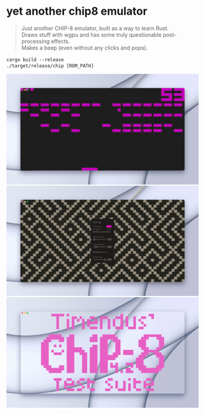 # yet another chip8 emulator


> Just another CHIP-8 emulator,  built as a way to learn Rust.<br>
> Draws stuff with wgpu and has some truly questionable post-processing effects.<br>
> Makes a beep (even without any clicks and pops).<br>

 
```
cargo build --release
./target/release/chip [ROM_PATH]
```

![Pong](media/pong.png)
![Sepia](media/sepia.png)
![Transparent](media/transparent.png)
